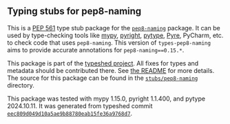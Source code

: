 ## Typing stubs for pep8-naming

This is a [PEP 561](https://peps.python.org/pep-0561/)
type stub package for the [`pep8-naming`](https://github.com/PyCQA/pep8-naming) package.
It can be used by type-checking tools like
[mypy](https://github.com/python/mypy/),
[pyright](https://github.com/microsoft/pyright),
[pytype](https://github.com/google/pytype/),
[Pyre](https://pyre-check.org/),
PyCharm, etc. to check code that uses `pep8-naming`. This version of
`types-pep8-naming` aims to provide accurate annotations for
`pep8-naming==0.15.*`.

This package is part of the [typeshed project](https://github.com/python/typeshed).
All fixes for types and metadata should be contributed there.
See [the README](https://github.com/python/typeshed/blob/main/README.md)
for more details. The source for this package can be found in the
[`stubs/pep8-naming`](https://github.com/python/typeshed/tree/main/stubs/pep8-naming)
directory.

This package was tested with
mypy 1.15.0,
pyright 1.1.400,
and pytype 2024.10.11.
It was generated from typeshed commit
[`eec809d049d10a5ae9b88780eab15fe36a9768d7`](https://github.com/python/typeshed/commit/eec809d049d10a5ae9b88780eab15fe36a9768d7).